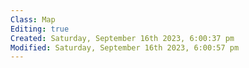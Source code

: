 ```yaml
---
Class: Map
Editing: true
Created: Saturday, September 16th 2023, 6:00:37 pm
Modified: Saturday, September 16th 2023, 6:00:57 pm
---
```

